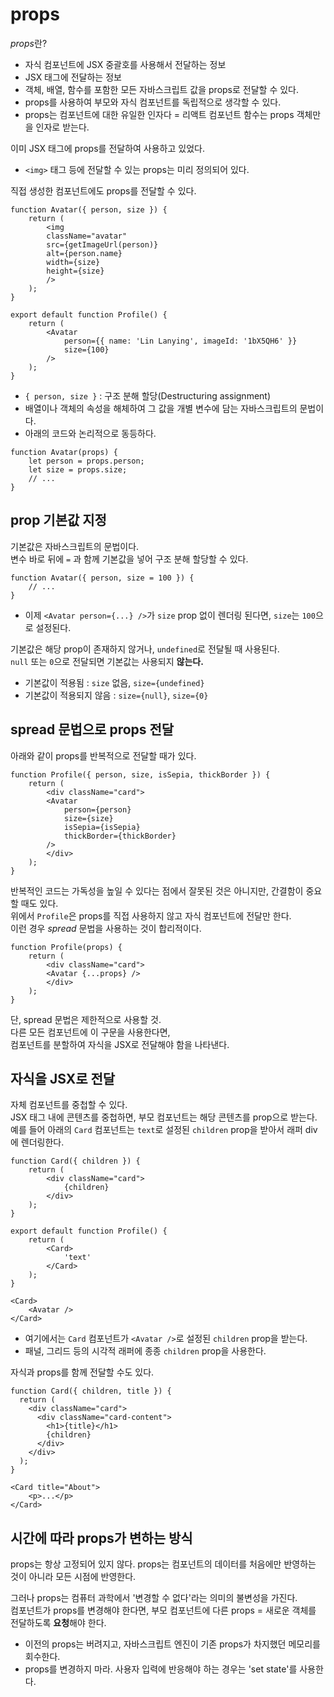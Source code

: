 # props

*props*란?

- 자식 컴포넌트에 JSX 중괄호를 사용해서 전달하는 정보  
- JSX 태그에 전달하는 정보  
- 객체, 배열, 함수를 포함한 모든 자바스크립트 값을 props로 전달할 수 있다.  
- props를 사용하여 부모와 자식 컴포넌트를 독립적으로 생각할 수 있다.  
- props는 컴포넌트에 대한 유일한 인자다 = 리액트 컴포넌트 함수는 props 객체만을 인자로 받는다.  

이미 JSX 태그에 props를 전달하여 사용하고 있었다.  

- `<img>` 태그 등에 전달할 수 있는 props는 미리 정의되어 있다.  

직접 생성한 컴포넌트에도 props를 전달할 수 있다.  

```
function Avatar({ person, size }) {
    return (
        <img
        className="avatar"
        src={getImageUrl(person)}
        alt={person.name}
        width={size}
        height={size}
        />
    );
}

export default function Profile() {
    return (
        <Avatar
            person={{ name: 'Lin Lanying', imageId: '1bX5QH6' }}
            size={100}
        />
    );
}
```

- `{ person, size }` : 구조 분해 할당(Destructuring assignment)  
- 배열이나 객체의 속성을 해체하여 그 값을 개별 변수에 담는 자바스크립트의 문법이다.  
- 아래의 코드와 논리적으로 동등하다.  

```
function Avatar(props) {
    let person = props.person;
    let size = props.size;
    // ...
}
```

## prop 기본값 지정

기본값은 자바스크립트의 문법이다.  
변수 바로 뒤에 `=` 과 함께 기본값을 넣어 구조 분해 할당할 수 있다.  

```
function Avatar({ person, size = 100 }) {
    // ...
}
```

- 이제 `<Avatar person={...} />`가 `size` prop 없이 렌더링 된다면, `size`는 `100`으로 설정된다.  

기본값은 해당 prop이 존재하지 않거나, `undefined`로 전달될 때 사용된다.  
`null` 또는 `0`으로 전달되면 기본값는 사용되지 **않는다.**  

- 기본값이 적용됨 : `size` 없음, `size={undefined}`  
- 기본값이 적용되지 않음 : `size={null}`, `size={0}`

## spread 문법으로 props 전달

아래와 같이 props를 반복적으로 전달할 때가 있다.  

```
function Profile({ person, size, isSepia, thickBorder }) {
    return (
        <div className="card">
        <Avatar
            person={person}
            size={size}
            isSepia={isSepia}
            thickBorder={thickBorder}
        />
        </div>
    );
}
```

반복적인 코드는 가독성을 높일 수 있다는 점에서 잘못된 것은 아니지만, 간결함이 중요할 때도 있다.  
위에서 `Profile`은 props를 직접 사용하지 않고 자식 컴포넌트에 전달만 한다.  
이런 경우 *spread* 문법을 사용하는 것이 합리적이다.  

```
function Profile(props) {
    return (
        <div className="card">
        <Avatar {...props} />
        </div>
    );
}
```

단, spread 문법은 제한적으로 사용할 것.  
다른 모든 컴포넌트에 이 구문을 사용한다면,  
컴포넌트를 분할하여 자식을 JSX로 전달해야 함을 나타낸다.  

## 자식을 JSX로 전달

자체 컴포넌트를 중첩할 수 있다.  
JSX 태그 내에 콘텐츠를 중첩하면, 부모 컴포넌트는 해당 콘텐츠를 prop으로 받는다.  
예를 들어 아래의 `Card` 컴포넌트는 `text`로 설정된 `children` prop을 받아서 래퍼 div에 렌더링한다.  

```
function Card({ children }) {
    return (
        <div className="card">
            {children}
        </div>
    );
}

export default function Profile() {
    return (
        <Card>
            'text'
        </Card>
    );
}
```

```
<Card>
    <Avatar />
</Card>
```

- 여기에서는 `Card` 컴포넌트가 `<Avatar />`로 설정된 `children` prop을 받는다.  
- 패널, 그리드 등의 시각적 래퍼에 종종 `children` prop을 사용한다.  

자식과 props를 함께 전달할 수도 있다.  

```
function Card({ children, title }) {
  return (
    <div className="card">
      <div className="card-content">
        <h1>{title}</h1>
        {children}
      </div>
    </div>
  );
}

<Card title="About">
    <p>...</p>
</Card>
```

## 시간에 따라 props가 변하는 방식

props는 항상 고정되어 있지 않다. props는 컴포넌트의 데이터를 처음에만 반영하는 것이 아니라 모든 시점에 반영한다.  
  
그러나 props는 컴퓨터 과학에서 '변경할 수 없다'라는 의미의 불변성을 가진다.  
컴포넌트가 props를 변경해야 한다면, 부모 컴포넌트에 다른 props = 새로운 객체를 전달하도록 **요청**해야 한다.  

- 이전의 props는 버려지고, 자바스크립트 엔진이 기존 props가 차지했던 메모리를 회수한다.  
- props를 변경하지 마라. 사용자 입력에 반응해야 하는 경우는 'set state'를 사용한다.  